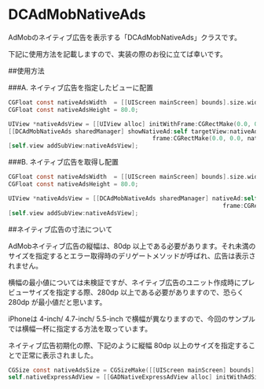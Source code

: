 DCAdMobNativeAds
============================

AdMobのネイティブ広告を表示する「DCAdMobNativeAds」クラスです。

下記に使用方法を記載しますので、実装の際のお役に立てば幸いです。

##使用方法

###A. ネイティブ広告を指定したビューに配置

```objective-c
CGFloat const nativeAdsWidth  = [[UIScreen mainScreen] bounds].size.width;
CGFloat const nativeAdsHeight = 80.0;

UIView *nativeAdsView = [[UIView alloc] initWithFrame:CGRectMake(0.0, 0.0, nativeAdsWidth, nativeAdsHeight)];
[[DCAdMobNativeAds sharedManager] showNativeAd:self targetView:nativeAdsView
                                         frame:CGRectMake(0.0, 0.0, nativeAdsWidth, nativeAdsHeight)];
[self.view addSubView:nativeAdsView];
```

###B. ネイティブ広告を取得し配置

```objective-c
CGFloat const nativeAdsWidth  = [[UIScreen mainScreen] bounds].size.width;
CGFloat const nativeAdsHeight = 80.0;

UIView *nativeAdsView = [[DCAdMobNativeAds sharedManager] nativeAd:self
                                                             frame:CGRectMake(0.0, 0.0, nativeAdsWidth, nativeAdsHeight)];
[self.view addSubView:nativeAdsView];
```

##ネイティブ広告の寸法について

AdMobネイティブ広告の縦幅は、80dp 以上である必要があります。それ未満のサイズを指定するとエラー取得時のデリゲートメソッドが呼ばれ、広告は表示されません。

横幅の最小値については未検証ですが、ネイティブ広告のユニット作成時にプレビューサイズを指定する際、280dp 以上である必要がありますので、恐らく 280dp が最小値だと思います。

iPhoneは 4-inch/ 4.7-inch/ 5.5-inch で横幅が異なりますので、今回のサンプルでは横幅一杯に指定する方法を取っています。

ネイティブ広告初期化の際、下記のように縦幅 80dp 以上のサイズを指定することで正常に表示されました。

```objective-c
CGSize const nativeAdsSize = CGSizeMake([[UIScreen mainScreen] bounds].size.width, 80.0);
self.nativeExpressAdView = [[GADNativeExpressAdView alloc] initWithAdSize:GADAdSizeFromCGSize(nativeAdsSize)
                                                                       origin:CGPointMake(0.0, 0.0)];
```

